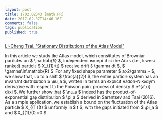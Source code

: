 ```yaml
---
layout: post
title: 1702.02043 [math.PR]
date: 2017-02-07T14:46:16Z
comments: false
tags: publication
published: true
---
```


[Li-Cheng Tsai, "Stationary Distributions of the Atlas Model"](http://arxiv.org/abs/1702.02043v2)

<!--more-->

In this article we study the Atlas model, which constitutes of Brownian
particles on $ \mathbb{R} $, independent except that the Atlas (i.e., lowest
ranked) particle $ X_{(1)}(t) $ receive drift $ \gamma dt $, $
\gamma\in\mathbb{R} $. For any fixed shape parameter $ a>2\gamma_- $, we show
that, up to a shift $ \frac{a}{2}t $, the entire particle system has an
invariant distribution $ \nu_a $, written in terms an explicit Radon-Nikodym
derivative with respect to the Poisson point process of density $ e^{a\xi} d\xi
$. We further show that $ \nu_a $ indeed has the product-of-exponential gap
distribution $ \pi_a $ derived in Sarantsev and Tsai (2016). As a simple
application, we establish a bound on the fluctuation of the Atlas particle $
X_{(1)}(t) $ uniformly in $ t $, with the gaps initiated from $ \pi_a $ and $
X_{(1)}(0)=0 $.
